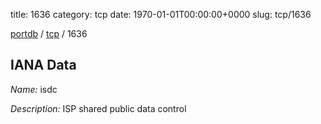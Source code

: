 title: 1636
category: tcp
date: 1970-01-01T00:00:00+0000
slug: tcp/1636

[portdb](/) / [tcp](/category/tcp.html) / 1636


## IANA Data

_Name:_ isdc

_Description:_ ISP shared public data control

